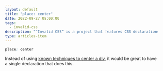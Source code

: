 ```yaml
---
layout: default
title: "place: center"
date: 2022-09-27 08:00:00
tags:
  - invalid-css
description: "“Invalid CSS” is a project that features CSS declarations that are not valid and non-existing. For example, place: center."
type: articles-item
---
```


```css
place: center
```

Instead of using [known techniques to center a div](https://css-tricks.com/centering-css-complete-guide/), it would be great to have a single declaration that does this.
